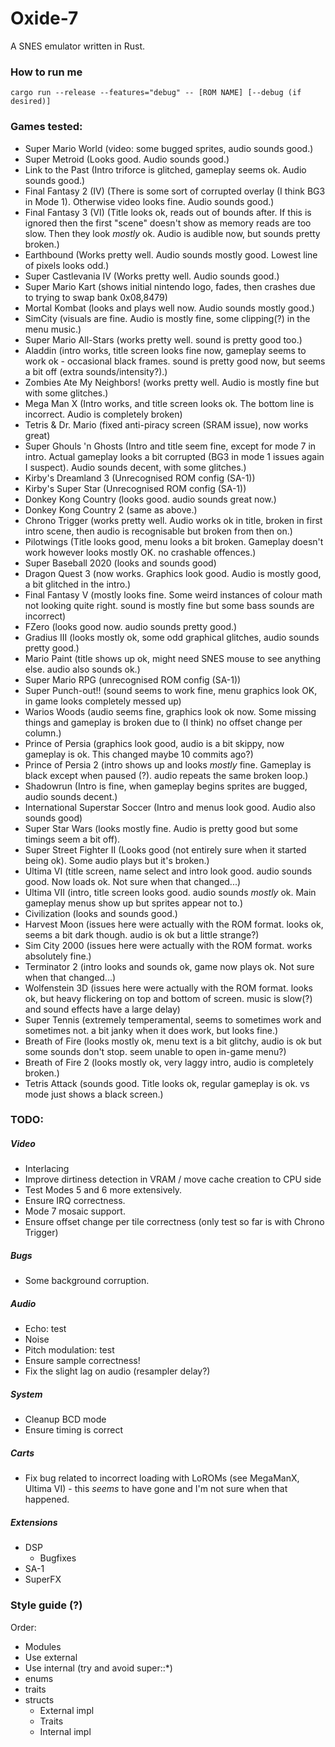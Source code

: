 # Oxide-7
A SNES emulator written in Rust.

### How to run me
`cargo run --release --features="debug" -- [ROM NAME] [--debug (if desired)]`

### Games tested:
* Super Mario World (video: some bugged sprites, audio sounds good.)
* Super Metroid (Looks good. Audio sounds good.)
* Link to the Past (Intro triforce is glitched, gameplay seems ok. Audio sounds good.)
* Final Fantasy 2 (IV) (There is some sort of corrupted overlay (I think BG3 in Mode 1). Otherwise video looks fine. Audio sounds good.)
* Final Fantasy 3 (VI) (Title looks ok, reads out of bounds after. If this is ignored then the first "scene" doesn't show as memory reads are too slow. Then they look _mostly_ ok. Audio is audible now, but sounds pretty broken.)
* Earthbound (Works pretty well. Audio sounds mostly good. Lowest line of pixels looks odd.)
* Super Castlevania IV (Works pretty well. Audio sounds good.)
* Super Mario Kart (shows initial nintendo logo, fades, then crashes due to trying to swap bank 0x08,8479)
* Mortal Kombat (looks and plays well now. Audio sounds mostly good.)
* SimCity (visuals are fine. Audio is mostly fine, some clipping(?) in the menu music.)
* Super Mario All-Stars (works pretty well. sound is pretty good too.)
* Aladdin (intro works, title screen looks fine now, gameplay seems to work ok - occasional black frames. sound is pretty good now, but seems a bit off (extra sounds/intensity?).)
* Zombies Ate My Neighbors! (works pretty well. Audio is mostly fine but with some glitches.)
* Mega Man X (Intro works, and title screen looks ok. The bottom line is incorrect. Audio is completely broken)
* Tetris & Dr. Mario (fixed anti-piracy screen (SRAM issue), now works great)
* Super Ghouls 'n Ghosts (Intro and title seem fine, except for mode 7 in intro. Actual gameplay looks a bit corrupted (BG3 in mode 1 issues again I suspect). Audio sounds decent, with some glitches.)
* Kirby's Dreamland 3 (Unrecognised ROM config (SA-1))
* Kirby's Super Star (Unrecognised ROM config (SA-1))
* Donkey Kong Country (looks good. audio sounds great now.)
* Donkey Kong Country 2 (same as above.)
* Chrono Trigger (works pretty well. Audio works ok in title, broken in first intro scene, then audio is recognisable but broken from then on.)
* Pilotwings (Title looks good, menu looks a bit broken. Gameplay doesn't work however looks mostly OK. no crashable offences.)
* Super Baseball 2020 (looks and sounds good)
* Dragon Quest 3 (now works. Graphics look good. Audio is mostly good, a bit glitched in the intro.)
* Final Fantasy V (mostly looks fine. Some weird instances of colour math not looking quite right. sound is mostly fine but some bass sounds are incorrect)
* FZero (looks good now. audio sounds pretty good.)
* Gradius III (looks mostly ok, some odd graphical glitches, audio sounds pretty good.)
* Mario Paint (title shows up ok, might need SNES mouse to see anything else. audio also sounds ok.)
* Super Mario RPG (unrecognised ROM config (SA-1))
* Super Punch-out!! (sound seems to work fine, menu graphics look OK, in game looks completely messed up)
* Warios Woods (audio seems fine, graphics look ok now. Some missing things and gameplay is broken due to (I think) no offset change per column.)
* Prince of Persia (graphics look good, audio is a bit skippy, now gameplay is ok. This changed maybe 10 commits ago?)
* Prince of Persia 2 (intro shows up and looks _mostly_ fine. Gameplay is black except when paused (?). audio repeats the same broken loop.)
* Shadowrun (Intro is fine, when gameplay begins sprites are bugged, audio sounds decent.)
* International Superstar Soccer (Intro and menus look good. Audio also sounds good)
* Super Star Wars (looks mostly fine. Audio is pretty good but some timings seem a bit off).
* Super Street Fighter II (Looks good (not entirely sure when it started being ok). Some audio plays but it's broken.)
* Ultima VI (title screen, name select and intro look good. audio sounds good. Now loads ok. Not sure when that changed...)
* Ultima VII (intro, title screen looks good. audio sounds _mostly_ ok. Main gameplay menus show up but sprites appear not to.)
* Civilization (looks and sounds good.)
* Harvest Moon (issues here were actually with the ROM format. looks ok, seems a bit dark though. audio is ok but a little strange?)
* Sim City 2000 (issues here were actually with the ROM format. works absolutely fine.)
* Terminator 2 (intro looks and sounds ok, game now plays ok. Not sure when that changed...)
* Wolfenstein 3D (issues here were actually with the ROM format. looks ok, but heavy flickering on top and bottom of screen. music is slow(?) and sound effects have a large delay)
* Super Tennis (extremely temperamental, seems to sometimes work and sometimes not. a bit janky when it does work, but looks fine.)
* Breath of Fire (looks mostly ok, menu text is a bit glitchy, audio is ok but some sounds don't stop. seem unable to open in-game menu?)
* Breath of Fire 2 (looks mostly ok, very laggy intro, audio is completely broken.)
* Tetris Attack (sounds good. Title looks ok, regular gameplay is ok. vs mode just shows a black screen.)

### TODO:

##### Video
- Interlacing
- Improve dirtiness detection in VRAM / move cache creation to CPU side
- Test Modes 5 and 6 more extensively.
- Ensure IRQ correctness.
- Mode 7 mosaic support.
- Ensure offset change per tile correctness (only test so far is with Chrono Trigger)

##### Bugs
- Some background corruption.

##### Audio
- Echo: test
- Noise
- Pitch modulation: test
- Ensure sample correctness!
- Fix the slight lag on audio (resampler delay?)

##### System
- Cleanup BCD mode
- Ensure timing is correct

##### Carts
- Fix bug related to incorrect loading with LoROMs (see MegaManX, Ultima VI) - this _seems_ to have gone and I'm not sure when that happened.

##### Extensions
- DSP
    - Bugfixes
- SA-1
- SuperFX

### Style guide (?)
Order:
- Modules
- Use external
- Use internal (try and avoid super::*)
- enums
- traits
- structs
    - External impl
    - Traits
    - Internal impl